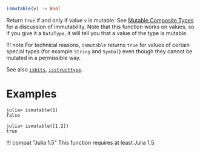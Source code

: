 ```julia
ismutable(v) -> Bool
```

Return `true` if and only if value `v` is mutable.  See [Mutable Composite Types](@ref) for a discussion of immutability. Note that this function works on values, so if you give it a `DataType`, it will tell you that a value of the type is mutable.

!!! note
    For technical reasons, `ismutable` returns `true` for values of certain special types (for example `String` and `Symbol`) even though they cannot be mutated in a permissible way.


See also [`isbits`](@ref), [`isstructtype`](@ref).

# Examples

```jldoctest
julia> ismutable(1)
false

julia> ismutable([1,2])
true
```

!!! compat "Julia 1.5"
    This function requires at least Julia 1.5.


